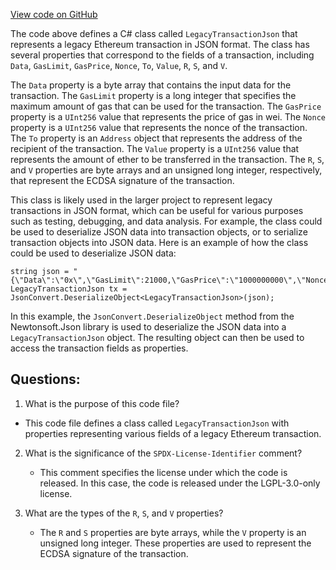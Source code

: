 [View code on GitHub](https://github.com/nethermindeth/nethermind/Ethereum.Test.Base/LegacyTransactionJson.cs)

The code above defines a C# class called `LegacyTransactionJson` that represents a legacy Ethereum transaction in JSON format. The class has several properties that correspond to the fields of a transaction, including `Data`, `GasLimit`, `GasPrice`, `Nonce`, `To`, `Value`, `R`, `S`, and `V`. 

The `Data` property is a byte array that contains the input data for the transaction. The `GasLimit` property is a long integer that specifies the maximum amount of gas that can be used for the transaction. The `GasPrice` property is a `UInt256` value that represents the price of gas in wei. The `Nonce` property is a `UInt256` value that represents the nonce of the transaction. The `To` property is an `Address` object that represents the address of the recipient of the transaction. The `Value` property is a `UInt256` value that represents the amount of ether to be transferred in the transaction. The `R`, `S`, and `V` properties are byte arrays and an unsigned long integer, respectively, that represent the ECDSA signature of the transaction.

This class is likely used in the larger project to represent legacy transactions in JSON format, which can be useful for various purposes such as testing, debugging, and data analysis. For example, the class could be used to deserialize JSON data into transaction objects, or to serialize transaction objects into JSON data. Here is an example of how the class could be used to deserialize JSON data:

```
string json = "{\"Data\":\"0x\",\"GasLimit\":21000,\"GasPrice\":\"1000000000\",\"Nonce\":\"0\",\"To\":\"0x1234567890123456789012345678901234567890\",\"Value\":\"1000000000000000000\",\"R\":\"0x\",\"S\":\"0x\",\"V\":27}";
LegacyTransactionJson tx = JsonConvert.DeserializeObject<LegacyTransactionJson>(json);
```

In this example, the `JsonConvert.DeserializeObject` method from the Newtonsoft.Json library is used to deserialize the JSON data into a `LegacyTransactionJson` object. The resulting object can then be used to access the transaction fields as properties.
## Questions: 
 1. What is the purpose of this code file?
   - This code file defines a class called `LegacyTransactionJson` with properties representing various fields of a legacy Ethereum transaction.

2. What is the significance of the `SPDX-License-Identifier` comment?
   - This comment specifies the license under which the code is released. In this case, the code is released under the LGPL-3.0-only license.

3. What are the types of the `R`, `S`, and `V` properties?
   - The `R` and `S` properties are byte arrays, while the `V` property is an unsigned long integer. These properties are used to represent the ECDSA signature of the transaction.
